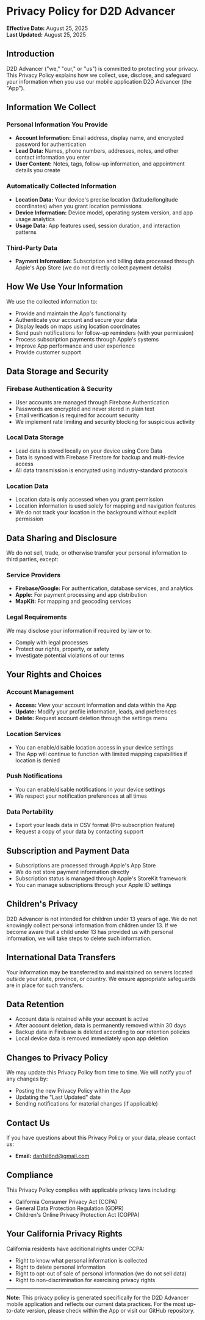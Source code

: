 # Privacy Policy for D2D Advancer

**Effective Date:** August 25, 2025  
**Last Updated:** August 25, 2025

## Introduction

D2D Advancer ("we," "our," or "us") is committed to protecting your privacy. This Privacy Policy explains how we collect, use, disclose, and safeguard your information when you use our mobile application D2D Advancer (the "App").

## Information We Collect

### Personal Information You Provide
- **Account Information:** Email address, display name, and encrypted password for authentication
- **Lead Data:** Names, phone numbers, addresses, notes, and other contact information you enter
- **User Content:** Notes, tags, follow-up information, and appointment details you create

### Automatically Collected Information
- **Location Data:** Your device's precise location (latitude/longitude coordinates) when you grant location permissions
- **Device Information:** Device model, operating system version, and app usage analytics
- **Usage Data:** App features used, session duration, and interaction patterns

### Third-Party Data
- **Payment Information:** Subscription and billing data processed through Apple's App Store (we do not directly collect payment details)

## How We Use Your Information

We use the collected information to:
- Provide and maintain the App's functionality
- Authenticate your account and secure your data
- Display leads on maps using location coordinates
- Send push notifications for follow-up reminders (with your permission)
- Process subscription payments through Apple's systems
- Improve App performance and user experience
- Provide customer support

## Data Storage and Security

### Firebase Authentication & Security
- User accounts are managed through Firebase Authentication
- Passwords are encrypted and never stored in plain text
- Email verification is required for account security
- We implement rate limiting and security blocking for suspicious activity

### Local Data Storage
- Lead data is stored locally on your device using Core Data
- Data is synced with Firebase Firestore for backup and multi-device access
- All data transmission is encrypted using industry-standard protocols

### Location Data
- Location data is only accessed when you grant permission
- Location information is used solely for mapping and navigation features
- We do not track your location in the background without explicit permission

## Data Sharing and Disclosure

We do not sell, trade, or otherwise transfer your personal information to third parties, except:

### Service Providers
- **Firebase/Google:** For authentication, database services, and analytics
- **Apple:** For payment processing and app distribution
- **MapKit:** For mapping and geocoding services

### Legal Requirements
We may disclose your information if required by law or to:
- Comply with legal processes
- Protect our rights, property, or safety
- Investigate potential violations of our terms

## Your Rights and Choices

### Account Management
- **Access:** View your account information and data within the App
- **Update:** Modify your profile information, leads, and preferences
- **Delete:** Request account deletion through the settings menu

### Location Services
- You can enable/disable location access in your device settings
- The App will continue to function with limited mapping capabilities if location is denied

### Push Notifications
- You can enable/disable notifications in your device settings
- We respect your notification preferences at all times

### Data Portability
- Export your leads data in CSV format (Pro subscription feature)
- Request a copy of your data by contacting support

## Subscription and Payment Data

- Subscriptions are processed through Apple's App Store
- We do not store payment information directly
- Subscription status is managed through Apple's StoreKit framework
- You can manage subscriptions through your Apple ID settings

## Children's Privacy

D2D Advancer is not intended for children under 13 years of age. We do not knowingly collect personal information from children under 13. If we become aware that a child under 13 has provided us with personal information, we will take steps to delete such information.

## International Data Transfers

Your information may be transferred to and maintained on servers located outside your state, province, or country. We ensure appropriate safeguards are in place for such transfers.

## Data Retention

- Account data is retained while your account is active
- After account deletion, data is permanently removed within 30 days
- Backup data in Firebase is deleted according to our retention policies
- Local device data is removed immediately upon app deletion

## Changes to Privacy Policy

We may update this Privacy Policy from time to time. We will notify you of any changes by:
- Posting the new Privacy Policy within the App
- Updating the "Last Updated" date
- Sending notifications for material changes (if applicable)

## Contact Us

If you have questions about this Privacy Policy or your data, please contact us:

- **Email:** dan1sl6nd@gmail.com

## Compliance

This Privacy Policy complies with applicable privacy laws including:
- California Consumer Privacy Act (CCPA)
- General Data Protection Regulation (GDPR)
- Children's Online Privacy Protection Act (COPPA)

## Your California Privacy Rights

California residents have additional rights under CCPA:
- Right to know what personal information is collected
- Right to delete personal information
- Right to opt-out of sale of personal information (we do not sell data)
- Right to non-discrimination for exercising privacy rights

---

**Note:** This privacy policy is generated specifically for the D2D Advancer mobile application and reflects our current data practices. For the most up-to-date version, please check within the App or visit our GitHub repository.
